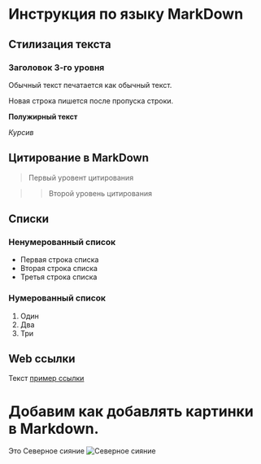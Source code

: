 # Инструкция по языку MarkDown

## Стилизация текста

### Заголовок 3-го уровня

Обычный текст печатается как обычный текст.

Новая строка пишется после пропуска строки.

**Полужирный текст**

*Курсив*

## Цитирование в MarkDown
> Первый уровент цитирования

>> Второй уровень цитирования

## Списки
### Ненумерованный список
* Первая строка списка
* Вторая строка списка
* Третья строка списка

### Нумерованный список
1. Один
2. Два
3. Три

## Web ссылки
Текст [пример ссылки](http.example.com "Всплывающая подсказка")

# Добавим как добавлять картинки в Markdown.
Это Северное сияние
![Северное сияние]( siyaniye.jpeg)

